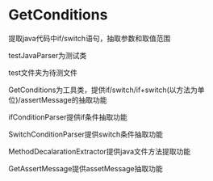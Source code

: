 # GetConditions
提取java代码中if/switch语句，抽取参数和取值范围

testJavaParser为测试类

test文件夹为待测文件

GetConditions为工具类，提供if/switch/if+switch(以方法为单位)/assertMessage的抽取功能

ifConditionParser提供if条件抽取功能

SwitchConditionParser提供switch条件抽取功能

MethodDecalarationExtractor提供java文件方法提取功能

GetAssertMessage提供assetMessage抽取功能
